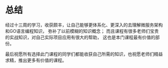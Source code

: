 # 总结
经过十三周的学习，收获颇丰，让自己能够更体系化、更深入的去理解微服务架构和GO语言编程知识，
弥补了以前模糊的知识概念；
而且课程有很多老师们宝贵的实战知识，对自己实际项目应用有很大的帮助，
这也是本门课程最有价值的部份。

最后祝愿所有选择此门课程的同学们都能收获自己所需的知识，也祝愿老师们精益求精，推出更多有价值的课程。

